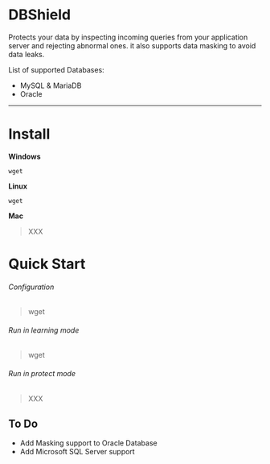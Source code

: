 # DBShield

Protects your data by inspecting incoming queries from your application server and rejecting abnormal ones. it also supports data masking to avoid data leaks.

 List of supported Databases:

- MySQL & MariaDB
- Oracle

___


# Install

**Windows**

```
wget
```

**Linux**

```
wget
```

**Mac**
>  XXX

# Quick Start

###### Configuration

> wget

###### Run in learning mode

> wget

###### Run in protect mode
>  XXX

## To Do
 - Add Masking support to Oracle Database
 - Add Microsoft SQL Server support
